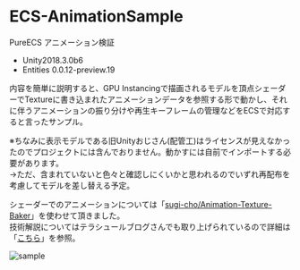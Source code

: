 # ECS-AnimationSample
PureECS アニメーション検証

- Unity2018.3.0b6
- Entities 0.0.12-preview.19

内容を簡単に説明すると、GPU Instancingで描画されるモデルを頂点シェーダーでTextureに書き込まれたアニメーションデータを参照する形で動かし、それに伴うアニメーションの振り分けや再生キーフレームの管理などをECSで対応すると言ったサンプル。

※ちなみに表示モデルである旧Unityおじさん(配管工)はライセンスが見えなかったのでプロジェクトには含んでおりません。動かすには自前でインポートする必要があります。  
→ただ、含まれていないと色々と確認しにくいかと思われるのでいずれ再配布を考慮してモデルを差し替える予定。

シェーダーでのアニメーションについては「[sugi-cho/Animation-Texture-Baker](https://github.com/sugi-cho/Animation-Texture-Baker)」を使わせて頂きました。  
技術解説についてはテラシュールブログさんでも取り上げられているので詳細は「[こちら](http://tsubakit1.hateblo.jp/entry/2017/09/03/225713)」を参照。

![sample](https://user-images.githubusercontent.com/17098415/47253650-d5136f80-d490-11e8-8af6-fdb463c1ceb5.gif)
